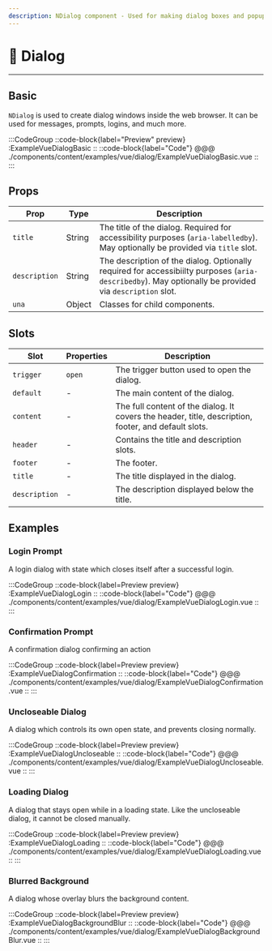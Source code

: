 ```yaml
---
description: NDialog component - Used for making dialog boxes and popup screens
---
```


# 🔴 Dialog

---

## Basic

`NDialog` is used to create dialog windows inside the web browser. It can be used for messages, prompts, logins, and much more.

:::CodeGroup
::code-block{label="Preview" preview}
  :ExampleVueDialogBasic
::
::code-block{label="Code"}
@@@ ./components/content/examples/vue/dialog/ExampleVueDialogBasic.vue
::
:::

## Props

| Prop          | Type   | Description
| ----          | ----   | ----
| `title`       | String | The title of the dialog. Required for accessibility purposes (`aria-labelledby`). May optionally be provided via `title` slot.
| `description` | String | The description of the dialog. Optionally required for accessibiilty purposes (`aria-describedby`). May optionally be provided via `description` slot.
| `una`         | Object | Classes for child components.

## Slots

| Slot          | Properties | Description
| ------------- | ---------- | ---------------------------------------------
| `trigger`     | `open`     | The trigger button used to open the dialog.
| `default`     | -          | The main content of the dialog.
| `content`     | -          | The full content of the dialog. It covers the header, title, description, footer, and default slots.
| `header`      | -          | Contains the title and description slots.
| `footer`      | -          | The footer.
| `title`       | -          | The title displayed in the dialog.
| `description` | -          | The description displayed below the title.

## Examples

### Login Prompt

A login dialog with state which closes itself after a successful login.

:::CodeGroup
::code-block{label=Preview preview}
  :ExampleVueDialogLogin
::
::code-block{label="Code"}
@@@ ./components/content/examples/vue/dialog/ExampleVueDialogLogin.vue
::
:::

### Confirmation Prompt

A confirmation dialog confirming an action

:::CodeGroup
::code-block{label=Preview preview}
  :ExampleVueDialogConfirmation
::
::code-block{label="Code"}
@@@ ./components/content/examples/vue/dialog/ExampleVueDialogConfirmation.vue
::
:::

### Uncloseable Dialog

A dialog which controls its own open state, and prevents closing normally.

:::CodeGroup
::code-block{label=Preview preview}
  :ExampleVueDialogUncloseable
::
::code-block{label="Code"}
@@@ ./components/content/examples/vue/dialog/ExampleVueDialogUncloseable.vue
::
:::

### Loading Dialog

A dialog that stays open while in a loading state. Like the uncloseable dialog, it cannot be closed manually.

:::CodeGroup
::code-block{label=Preview preview}
  :ExampleVueDialogLoading
::
::code-block{label="Code"}
@@@ ./components/content/examples/vue/dialog/ExampleVueDialogLoading.vue
::
:::

### Blurred Background

A dialog whose overlay blurs the background content.

:::CodeGroup
::code-block{label=Preview preview}
  :ExampleVueDialogBackgroundBlur
::
::code-block{label="Code"}
@@@ ./components/content/examples/vue/dialog/ExampleVueDialogBackgroundBlur.vue
::
:::

